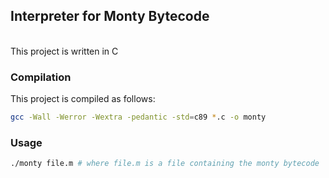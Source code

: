 ## Interpreter for Monty Bytecode
<br>
This project is written in C

### Compilation
This project is compiled as follows:
```bash
gcc -Wall -Werror -Wextra -pedantic -std=c89 *.c -o monty
```

### Usage
```bash
./monty file.m # where file.m is a file containing the monty bytecode
```
